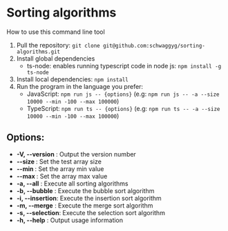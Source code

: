 Sorting algorithms
==================

How to use this command line tool

1. Pull the repository:  `git clone git@github.com:schwaggyg/sorting-algorithms.git`
2. Install global dependencies
    * ts-node: enables running typescript code in node js: `npm install -g ts-node`
3. Install local dependencies: `npm install`
4. Run the program in the language you prefer:
    * JavaScript: `npm run js -- {options}` (e.g: `npm run js -- -a --size 10000 --min -100 --max 100000`)
    * TypeScript: `npm run ts -- {options}` (e.g: `npm run ts -- -a --size 10000 --min -100 --max 100000`)

Options:
--------

  * **-V, --version**  : Output the version number
  * **--size <n>**     : Set the test array size
  * **--min <n>**      : Set the array min value
  * **--max <n>**      : Set the array max value
  * **-a, --all**      : Execute all sorting algorithms
  * **-b, --bubble**   : Execute the bubble sort algorithm
  * **-i, --insertion**: Execute the insertion sort algorithm
  * **-m, --merge**    : Execute the merge sort algorithm
  * **-s, --selection**: Execute the selection sort algorithm
  * **-h, --help**     : Output usage information
